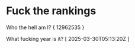 # Fuck the rankings

Who the hell am I?
{ 12962535 }

What fucking year is it?
[ 2025-03-30T05:13:20Z ]
